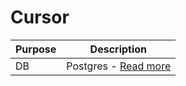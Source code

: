 # Cursor

| Purpose | Description                                                                                                                                |
|---------|--------------------------------------------------------------------------------------------------------------------------------------------|
| DB      | Postgres - [Read more](https://bytes.vadeai.com/why-postgresql-should-be-your-database-default-and-why-everything-else-is-just-marketing/) |
